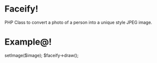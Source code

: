 Faceify!
===========
PHP Class to convert a photo of a person into a unique style JPEG image.

Example@!
========
<?php
require_once 'Facify.php';
$image = 'sample.jpg';
$faceify = new Facify();
$faceify->setImage($image);

$faceify->draw();
